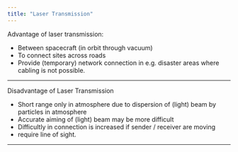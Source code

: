 ```yaml
---
title: "Laser Transmission"
--- 
```

Advantage of laser transmission:

- Between spacecraft (in orbit through vacuum)
- To connect sites across roads 
- Provide (temporary) network connection in e.g. disaster areas where cabling is not possible. 

---

Disadvantage of Laser Transmission

- Short range only in atmosphere due to dispersion of (light) beam by particles in atmosphere
- Accurate aiming of (light) beam may be more difficult
- Difficultly in connection is increased if sender / receiver are moving
- require line of sight.

--- 